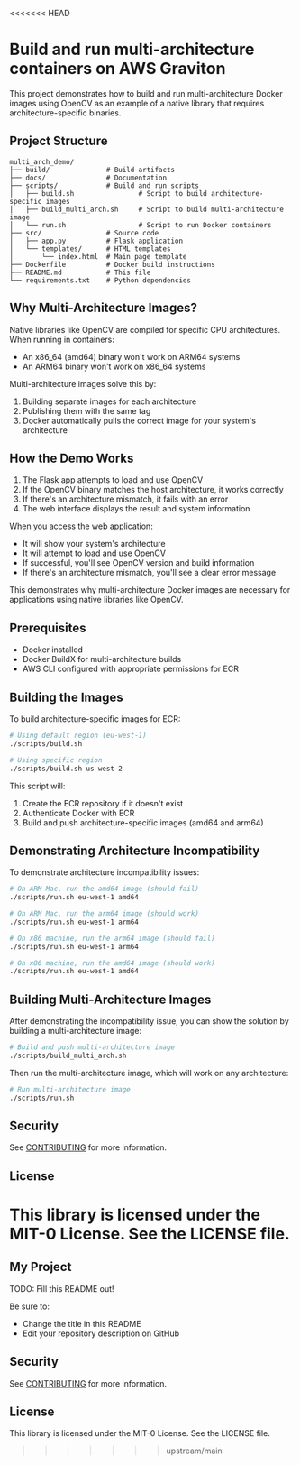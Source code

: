 <<<<<<< HEAD
# Build and run multi-architecture containers on AWS Graviton

This project demonstrates how to build and run multi-architecture Docker images using OpenCV as an example of a native library that requires architecture-specific binaries.

## Project Structure

```
multi_arch_demo/
├── build/              # Build artifacts
├── docs/               # Documentation
├── scripts/            # Build and run scripts
│   ├── build.sh                # Script to build architecture-specific images
│   ├── build_multi_arch.sh     # Script to build multi-architecture image
│   └── run.sh                  # Script to run Docker containers
├── src/                # Source code
│   ├── app.py          # Flask application
│   └── templates/      # HTML templates
│       └── index.html  # Main page template
├── Dockerfile          # Docker build instructions
├── README.md           # This file
└── requirements.txt    # Python dependencies
```

## Why Multi-Architecture Images?

Native libraries like OpenCV are compiled for specific CPU architectures. When running in containers:

- An x86_64 (amd64) binary won't work on ARM64 systems
- An ARM64 binary won't work on x86_64 systems

Multi-architecture images solve this by:
1. Building separate images for each architecture
2. Publishing them with the same tag
3. Docker automatically pulls the correct image for your system's architecture

## How the Demo Works

1. The Flask app attempts to load and use OpenCV
2. If the OpenCV binary matches the host architecture, it works correctly
3. If there's an architecture mismatch, it fails with an error
4. The web interface displays the result and system information

When you access the web application:
- It will show your system's architecture
- It will attempt to load and use OpenCV
- If successful, you'll see OpenCV version and build information
- If there's an architecture mismatch, you'll see a clear error message

This demonstrates why multi-architecture Docker images are necessary for applications using native libraries like OpenCV.

## Prerequisites

- Docker installed
- Docker BuildX for multi-architecture builds
- AWS CLI configured with appropriate permissions for ECR

## Building the Images

To build architecture-specific images for ECR:

```bash
# Using default region (eu-west-1)
./scripts/build.sh

# Using specific region
./scripts/build.sh us-west-2
```

This script will:
1. Create the ECR repository if it doesn't exist
2. Authenticate Docker with ECR
3. Build and push architecture-specific images (amd64 and arm64)

## Demonstrating Architecture Incompatibility

To demonstrate architecture incompatibility issues:

```bash
# On ARM Mac, run the amd64 image (should fail)
./scripts/run.sh eu-west-1 amd64

# On ARM Mac, run the arm64 image (should work)
./scripts/run.sh eu-west-1 arm64

# On x86 machine, run the arm64 image (should fail)
./scripts/run.sh eu-west-1 arm64

# On x86 machine, run the amd64 image (should work)
./scripts/run.sh eu-west-1 amd64
```

## Building Multi-Architecture Images

After demonstrating the incompatibility issue, you can show the solution by building a multi-architecture image:

```bash
# Build and push multi-architecture image
./scripts/build_multi_arch.sh
```

Then run the multi-architecture image, which will work on any architecture:

```bash
# Run multi-architecture image
./scripts/run.sh
```

## Security

See [CONTRIBUTING](CONTRIBUTING.md#security-issue-notifications) for more information.

## License

This library is licensed under the MIT-0 License. See the LICENSE file.
=======
## My Project

TODO: Fill this README out!

Be sure to:

* Change the title in this README
* Edit your repository description on GitHub

## Security

See [CONTRIBUTING](CONTRIBUTING.md#security-issue-notifications) for more information.

## License

This library is licensed under the MIT-0 License. See the LICENSE file.

>>>>>>> upstream/main
